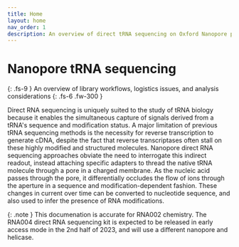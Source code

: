 ```yaml
---
title: Home
layout: home
nav_order: 1
description: An overview of direct tRNA sequencing on Oxford Nanopore platforms.
---
```


# Nanopore tRNA sequencing
{: .fs-9 }
An overview of library workflows, logistics issues, and analysis considerations
{: .fs-6 .fw-300 }

Direct RNA sequencing is uniquely suited to the study of tRNA biology because it enables the simultaneous capture of signals derived from a tRNA's sequence and modification status. A major limitation of previous tRNA sequencing methods is the necessity for reverse transcription to generate cDNA, despite the fact that reverse transcriptases often stall on these highly modified and structured molecules. Nanopore direct RNA sequencing approaches obviate the need to interrogate this indirect readout, instead attaching specific adapters to thread the native tRNA molecule through a pore in a charged membrane. As the nucleic acid passes through the pore, it differentially occludes the flow of ions through the aperture in a sequence and modification-dependent fashion. These changes in current over time can be converted to nucleotide sequence, and also used to infer the presence of RNA modifications.

{: .note }
This documenation is accurate for RNA002 chemistry. The RNA004 direct RNA sequencing kit is expected to be released in early access mode in the 2nd half of 2023, and will use a different nanopore and helicase.

